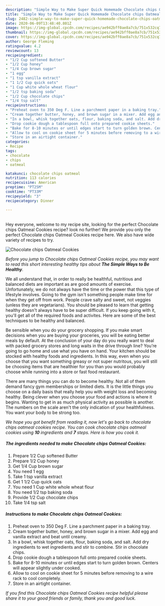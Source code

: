 ```yaml
---
description: "Simple Way to Make Super Quick Homemade Chocolate chips Oatmeal Cookies"
title: "Simple Way to Make Super Quick Homemade Chocolate chips Oatmeal Cookies"
slug: 2482-simple-way-to-make-super-quick-homemade-chocolate-chips-oatmeal-cookies
date: 2020-06-09T13:48:40.801Z
image: https://img-global.cpcdn.com/recipes/ae942bff0ae8a7cb/751x532cq70/chocolate-chips-oatmeal-cookies-recipe-main-photo.jpg
thumbnail: https://img-global.cpcdn.com/recipes/ae942bff0ae8a7cb/751x532cq70/chocolate-chips-oatmeal-cookies-recipe-main-photo.jpg
cover: https://img-global.cpcdn.com/recipes/ae942bff0ae8a7cb/751x532cq70/chocolate-chips-oatmeal-cookies-recipe-main-photo.jpg
author: George Fleming
ratingvalue: 4.2
reviewcount: 13
recipeingredient:
- "1/2 Cup softened Butter"
- "1/2 Cup honey"
- "1/4 Cup brown sugar"
- "1 egg"
- "1 tsp vanilla extract"
- "1 1/2 Cup quick oats"
- "1 Cup white whole wheat flour"
- "1/2 tsp baking soda"
- "1/2 Cup chocolate chips"
- "1/4 tsp salt"
recipeinstructions:
- "Preheat oven to 350 Deg F. Line a parchment paper in a baking tray."
- "Cream together butter, honey, and brown sugar in a mixer. Add egg and vanilla extract and beat until creamy."
- "In a bowl, whisk together oats, flour, baking soda, and salt. Add dry ingredients to wet ingredients and stir to combine. Stir in chocolate chips."
- "Drop cookie dough a tablespoon full onto prepared cookie sheets."
- "Bake for 8-10 minutes or until edges start to turn golden brown. Centers will appear slightly under cooked."
- "Allow to cool on cookie sheet for 5 minutes before removing to a wire rack to cool completely."
- "Store in an airtight container."
categories:
- Recipe
tags:
- chocolate
- chips
- oatmeal

katakunci: chocolate chips oatmeal 
nutrition: 113 calories
recipecuisine: American
preptime: "PT25M"
cooktime: "PT33M"
recipeyield: "3"
recipecategory: Dinner

---
```

<br>
Hey everyone, welcome to my recipe site, looking for the perfect Chocolate chips Oatmeal Cookies recipe? look no further! We provide you only the perfect Chocolate chips Oatmeal Cookies recipe here. We also have wide variety of recipes to try.
<br>


![Chocolate chips Oatmeal Cookies](https://img-global.cpcdn.com/recipes/ae942bff0ae8a7cb/751x532cq70/chocolate-chips-oatmeal-cookies-recipe-main-photo.jpg)

<i>Before you jump to Chocolate chips Oatmeal Cookies recipe, you may want to read this short interesting healthy tips about <strong>The Simple Ways to Be Healthy</strong>.</i>

We all understand that, in order to really be healthful, nutritious and balanced diets are important as are good amounts of exercise. Unfortunately, we do not always have the time or the power that this type of lifestyle involves. Going to the gym isn't something people make time for when they get off from work. People crave salty and sweet, not veggies (unless they are vegetarians). You should be pleased to learn that getting healthy doesn't always have to be super difficult. If you keep going with it, you'll get all of the required foods and activites. Here are some of the best techniques to be healthy and balanced.

Be sensible when you do your grocery shopping. If you make smart decisions when you are buying your groceries, you will be eating better meals by default. At the conclusion of your day do you really want to deal with packed grocery stores and long waits in the drive through line? You’re going to go home and use what you have on hand. Your kitchen should be stocked with healthy foods and ingredients. In this way, even when you choose that you want something greasy or not super nutritous, you will still be choosing items that are healthier for you than you would probably choose while running into a store or fast food restaurant.

There are many things you can do to become healthy. Not all of them demand fancy gym memberships or limited diets. It is the little things you choose on a daily basis that really help you with weight loss and becoming healthy. Being clever when you choose your food and actions is where it begins. Wanting to get in as much physical activity as possible is another. The numbers on the scale aren't the only indication of your healthfulness. You want your body to be strong too. 


<i>We hope you got benefit from reading it, now let's go back to chocolate chips oatmeal cookies recipe. You can cook chocolate chips oatmeal cookies using <strong>10</strong> ingredients and <strong>7</strong> steps. Here is how you cook it.
</i>

##### The ingredients needed to make Chocolate chips Oatmeal Cookies:

1. Prepare 1/2 Cup softened Butter
1. Prepare 1/2 Cup honey
1. Get 1/4 Cup brown sugar
1. You need 1 egg
1. Take 1 tsp vanilla extract
1. Get 1 1/2 Cup quick oats
1. You need 1 Cup white whole wheat flour
1. You need 1/2 tsp baking soda
1. Provide 1/2 Cup chocolate chips
1. Take 1/4 tsp salt


##### Instructions to make Chocolate chips Oatmeal Cookies:

1. Preheat oven to 350 Deg F. Line a parchment paper in a baking tray.
1. Cream together butter, honey, and brown sugar in a mixer. Add egg and vanilla extract and beat until creamy.
1. In a bowl, whisk together oats, flour, baking soda, and salt. Add dry ingredients to wet ingredients and stir to combine. Stir in chocolate chips.
1. Drop cookie dough a tablespoon full onto prepared cookie sheets.
1. Bake for 8-10 minutes or until edges start to turn golden brown. Centers will appear slightly under cooked.
1. Allow to cool on cookie sheet for 5 minutes before removing to a wire rack to cool completely.
1. Store in an airtight container.


<i>If you find this Chocolate chips Oatmeal Cookies recipe helpful please share it to your good friends or family, thank you and good luck.</i>
